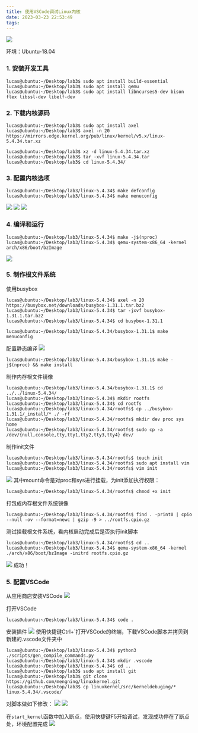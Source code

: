 ```yaml
---
title: 使用VSCode调试Linux内核
date: 2023-03-23 22:53:49
tags:
---
```


![](./使用VSCode调试Linux内核/图片12.png)

环境：Ubuntu-18.04

<!-- more -->

### 1. 安装开发工具

```
lucas@ubuntu:~/Desktop/lab3$ sudo apt install build-essential
lucas@ubuntu:~/Desktop/lab3$ sudo apt install qemu
lucas@ubuntu:~/Desktop/lab3$ sudo apt install libncurses5-dev bison flex libssl-dev libelf-dev
```

### 2. 下载内核源码

```
lucas@ubuntu:~/Desktop/lab3$ sudo apt install axel
lucas@ubuntu:~/Desktop/lab3$ axel -n 20 https://mirrors.edge.kernel.org/pub/linux/kernel/v5.x/linux-5.4.34.tar.xz

lucas@ubuntu:~/Desktop/lab3$ xz -d linux-5.4.34.tar.xz
lucas@ubuntu:~/Desktop/lab3$ tar -xvf linux-5.4.34.tar
lucas@ubuntu:~/Desktop/lab3$ cd linux-5.4.34/
```

### 3. 配置内核选项

```
lucas@ubuntu:~/Desktop/lab3/linux-5.4.34$ make defconfig
lucas@ubuntu:~/Desktop/lab3/linux-5.4.34$ make menuconfig
```
![](./使用VSCode调试Linux内核/图片1.png)
![](./使用VSCode调试Linux内核/图片2.png)
![](./使用VSCode调试Linux内核/图片3.png)

### 4. 编译和运行

```
lucas@ubuntu:~/Desktop/lab3/linux-5.4.34$ make -j$(nproc)
lucas@ubuntu:~/Desktop/lab3/linux-5.4.34$ qemu-system-x86_64 -kernel arch/x86/boot/bzImage
```
![](./使用VSCode调试Linux内核/图片4.png)

### 5. 制作根文件系统

使用busybox
```
lucas@ubuntu:~/Desktop/lab3/linux-5.4.34$ axel -n 20 https://busybox.net/downloads/busybox-1.31.1.tar.bz2
lucas@ubuntu:~/Desktop/lab3/linux-5.4.34$ tar -jxvf busybox-1.31.1.tar.bz2
lucas@ubuntu:~/Desktop/lab3/linux-5.4.34$ cd busybox-1.31.1

lucas@ubuntu:~/Desktop/lab3/linux-5.4.34/busybox-1.31.1$ make menuconfig
```
配置静态编译
![](./使用VSCode调试Linux内核/图片5.png)

```
lucas@ubuntu:~/Desktop/lab3/linux-5.4.34/busybox-1.31.1$ make -j$(nproc) && make install
```

制作内存根文件镜像
```
lucas@ubuntu:~/Desktop/lab3/linux-5.4.34/busybox-1.31.1$ cd ../../linux-5.4.34/
lucas@ubuntu:~/Desktop/lab3/linux-5.4.34$ mkdir rootfs 
lucas@ubuntu:~/Desktop/lab3/linux-5.4.34$ cd rootfs 
lucas@ubuntu:~/Desktop/lab3/linux-5.4.34/rootfs$ cp ../busybox-1.31.1/_install/* ./ -rf 
lucas@ubuntu:~/Desktop/lab3/linux-5.4.34/rootfs$ mkdir dev proc sys home 
lucas@ubuntu:~/Desktop/lab3/linux-5.4.34/rootfs$ sudo cp -a /dev/{null,console,tty,tty1,tty2,tty3,tty4} dev/
```

制作init文件
```
lucas@ubuntu:~/Desktop/lab3/linux-5.4.34/rootfs$ touch init
lucas@ubuntu:~/Desktop/lab3/linux-5.4.34/rootfs$ sudo apt install vim
lucas@ubuntu:~/Desktop/lab3/linux-5.4.34/rootfs$ vim init
```
![](./使用VSCode调试Linux内核/图片6.png)
其中mount命令是对proc和sys进行挂载，为init添加执行权限：
```
lucas@ubuntu:~/Desktop/lab3/linux-5.4.34/rootfs$ chmod +x init
```
 打包成内存根文件系统镜像
```
lucas@ubuntu:~/Desktop/lab3/linux-5.4.34/rootfs$ find . -print0 | cpio --null -ov --format=newc | gzip -9 > ../rootfs.cpio.gz
```
测试挂载根文件系统，看内核启动完成后是否执行init脚本
```
lucas@ubuntu:~/Desktop/lab3/linux-5.4.34/rootfs$ cd ..
lucas@ubuntu:~/Desktop/lab3/linux-5.4.34$ qemu-system-x86_64 -kernel ./arch/x86/boot/bzImage -initrd rootfs.cpio.gz
```
![](./使用VSCode调试Linux内核/图片7.png)
成功！

### 5. 配置VSCode

从应用商店安装VSCode
![](./使用VSCode调试Linux内核/图片8.png)

打开VSCode
```
lucas@ubuntu:~/Desktop/lab3/linux-5.4.34$ code .
```

安装插件
![](./使用VSCode调试Linux内核/图片9.png)
使用快捷键Ctrl+`打开VSCode的终端，下载VSCode脚本并拷贝到新建的.vscode文件夹中
```
lucas@ubuntu:~/Desktop/lab3/linux-5.4.34$ python3 ./scripts/gen_compile_commands.py
lucas@ubuntu:~/Desktop/lab3/linux-5.4.34$ mkdir .vscode
lucas@ubuntu:~/Desktop/lab3/linux-5.4.34$ cd ..
lucas@ubuntu:~/Desktop/lab3$ sudo apt install git
lucas@ubuntu:~/Desktop/lab3$ git clone https://github.com/mengning/linuxkernel.git
lucas@ubuntu:~/Desktop/lab3$ cp linuxkernel/src/kerneldebuging/* linux-5.4.34/.vscode/
```

对脚本做如下修改：
![](./使用VSCode调试Linux内核/图片10.png)
![](./使用VSCode调试Linux内核/图片11.png)

在`start_kernel`函数中加入断点，使用快捷键F5开始调试，发现成功停在了断点处，环境配置完成
![](./使用VSCode调试Linux内核/图片12.png)
